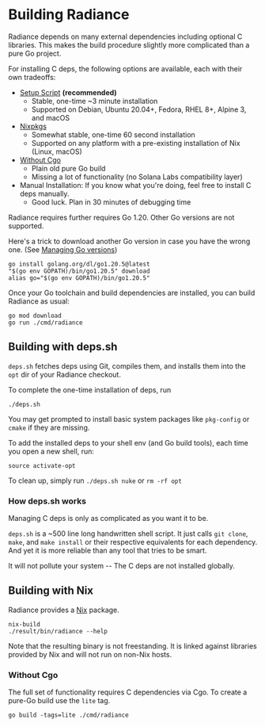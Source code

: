 # Building Radiance

Radiance depends on many external dependencies including optional C libraries.
This makes the build procedure slightly more complicated than a pure Go project.

For installing C deps, the following options are available, each with their own tradeoffs:
- [Setup Script](#building-with-depssh) **(recommended)**
  - Stable, one-time ~3 minute installation
  - Supported on Debian, Ubuntu 20.04+, Fedora, RHEL 8+, Alpine 3, and macOS
- [Nixpkgs](#building-with-nix)
  - Somewhat stable, one-time 60 second installation
  - Supported on any platform with a pre-existing installation of Nix (Linux, macOS)
- [Without Cgo](#without-cgo)
  - Plain old pure Go build
  - Missing a lot of functionality (no Solana Labs compatibility layer)
- Manual Installation: If you know what you're doing, feel free to install C deps manually.
  - Good luck. Plan in 30 minutes of debugging time

Radiance requires further requires Go 1.20. Other Go versions are not supported.

Here's a trick to download another Go version in case you have the wrong one.
(See [Managing Go versions](https://golang.org/doc/manage-install))

    go install golang.org/dl/go1.20.5@latest
    "$(go env GOPATH)/bin/go1.20.5" download
    alias go="$(go env GOPATH)/bin/go1.20.5"

Once your Go toolchain and build dependencies are installed, you can build Radiance as usual:

    go mod download
    go run ./cmd/radiance

## Building with deps.sh

`deps.sh` fetches deps using Git, compiles them, and installs them into the `opt` dir of your Radiance checkout.

To complete the one-time installation of deps, run

    ./deps.sh

You may get prompted to install basic system packages like `pkg-config` or `cmake` if they are missing.

To add the installed deps to your shell env (and Go build tools), each time you open a new shell, run:

    source activate-opt

To clean up, simply run `./deps.sh nuke` or `rm -rf opt`

### How deps.sh works

Managing C deps is only as complicated as you want it to be.

`deps.sh` is a ~500 line long handwritten shell script. It just calls `git clone`, `make`, and `make install` or their
respective equivalents for each dependency. And yet it is more reliable than any tool that tries to be smart.

It will not pollute your system -- The C deps are not installed globally.

## Building with Nix

Radiance provides a [Nix](https://nixos.org/) package.

    nix-build
    ./result/bin/radiance --help

Note that the resulting binary is not freestanding.
It is linked against libraries provided by Nix and will not run on non-Nix hosts.

### Without Cgo

The full set of functionality requires C dependencies via Cgo.
To create a pure-Go build use the `lite` tag.

    go build -tags=lite ./cmd/radiance
